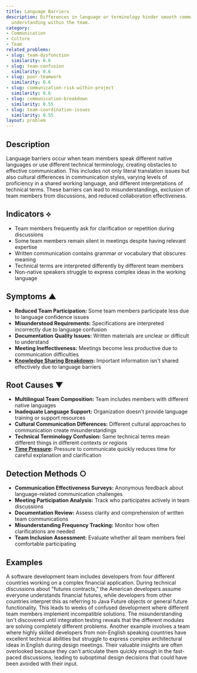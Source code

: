 ```yaml
---
title: Language Barriers
description: Differences in language or terminology hinder smooth communication and
  understanding within the team.
category:
- Communication
- Culture
- Team
related_problems:
- slug: team-dysfunction
  similarity: 0.6
- slug: team-confusion
  similarity: 0.6
- slug: poor-teamwork
  similarity: 0.6
- slug: communication-risk-within-project
  similarity: 0.6
- slug: communication-breakdown
  similarity: 0.55
- slug: team-coordination-issues
  similarity: 0.55
layout: problem
---
```


## Description

Language barriers occur when team members speak different native languages or use different technical terminology, creating obstacles to effective communication. This includes not only literal translation issues but also cultural differences in communication styles, varying levels of proficiency in a shared working language, and different interpretations of technical terms. These barriers can lead to misunderstandings, exclusion of team members from discussions, and reduced collaboration effectiveness.

## Indicators ⟡

- Team members frequently ask for clarification or repetition during discussions
- Some team members remain silent in meetings despite having relevant expertise
- Written communication contains grammar or vocabulary that obscures meaning
- Technical terms are interpreted differently by different team members
- Non-native speakers struggle to express complex ideas in the working language

## Symptoms ▲

- **Reduced Team Participation:** Some team members participate less due to language confidence issues
- **Misunderstood Requirements:** Specifications are interpreted incorrectly due to language confusion
- **Documentation Quality Issues:** Written materials are unclear or difficult to understand
- **Meeting Ineffectiveness:** Meetings become less productive due to communication difficulties
- **[Knowledge Sharing Breakdown](knowledge-sharing-breakdown.md):** Important information isn't shared effectively due to language barriers

## Root Causes ▼

- **Multilingual Team Composition:** Team includes members with different native languages
- **Inadequate Language Support:** Organization doesn't provide language training or support resources
- **Cultural Communication Differences:** Different cultural approaches to communication create misunderstandings
- **Technical Terminology Confusion:** Same technical terms mean different things in different contexts or regions
- **[Time Pressure](time-pressure.md):** Pressure to communicate quickly reduces time for careful explanation and clarification

## Detection Methods ○

- **Communication Effectiveness Surveys:** Anonymous feedback about language-related communication challenges
- **Meeting Participation Analysis:** Track who participates actively in team discussions
- **Documentation Review:** Assess clarity and comprehension of written team communications
- **Misunderstanding Frequency Tracking:** Monitor how often clarifications are needed
- **Team Inclusion Assessment:** Evaluate whether all team members feel comfortable participating

## Examples

A software development team includes developers from four different countries working on a complex financial application. During technical discussions about "futures contracts," the American developers assume everyone understands financial futures, while developers from other countries interpret this as referring to Java Future objects or general future functionality. This leads to weeks of confused development where different team members implement incompatible solutions. The misunderstanding isn't discovered until integration testing reveals that the different modules are solving completely different problems. Another example involves a team where highly skilled developers from non-English speaking countries have excellent technical abilities but struggle to express complex architectural ideas in English during design meetings. Their valuable insights are often overlooked because they can't articulate them quickly enough in the fast-paced discussions, leading to suboptimal design decisions that could have been avoided with their input.